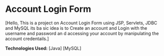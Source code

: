 # Account Login Form

[Hello, This is a project on Account Login Form using JSP, Servlets, JDBC and MySQL its ba
sic idea is to Create an account and Login with the username and password an
d accessing your account by manipulating the account credentails.]

**Technologies Used:**
[Java]
[MySQL]


